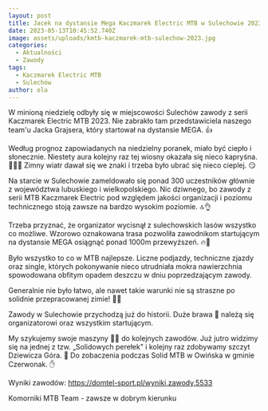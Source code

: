 ```yaml
---
layout: post
title: Jacek na dystansie Mega Kaczmarek Electric MTB w Sulechowie 2023
date: 2023-05-13T10:45:52.740Z
image: assets/uploads/kmtb-kaczmarek-mtb-sulechow-2023.jpg
categories:
  - Aktualności
  - Zawody
tags:
  - Kaczmarek Electric MTB
  - Sulechów
author: ola
---
```

W minioną niedzielę odbyły się w miejscowości Sulechów zawody z serii Kaczmarek Electric MTB 2023. Nie zabrakło tam przedstawiciela naszego team'u Jacka Grajsera, który startował na dystansie MEGA. 👍
<!--more-->

Według prognoz zapowiadanych na niedzielny poranek, miało być ciepło i słonecznie. Niestety aura kolejny raz tej wiosny okazała się nieco kapryśna. 🤷🏻‍♂️ Zimny wiatr dawał się we znaki i trzeba było ubrać się nieco cieplej. 😏

Na starcie w Sulechowie zameldowało się ponad 300 uczestników głównie z województwa lubuskiego i wielkopolskiego. Nic dziwnego, bo zawody z serii MTB Kaczmarek Electric pod względem jakości organizacji i poziomu technicznego stoją zawsze na bardzo wysokim poziomie. 🔝👌

Trzeba przyznać, że organizator wycisnął z sulechowskich lasów wszystko co możliwe. Wzorowo oznakowana trasa pozwoliła zawodnikom startującym na dystansie MEGA osiągnąć ponad 1000m przewyższeń. 🔥👏

Było wszystko to co w MTB najlepsze. Liczne podjazdy, techniczne zjazdy oraz single, których pokonywanie nieco utrudniała mokra nawierzchnia spowodowana obfitym opadem deszczu w dniu poprzedzającym zawody.

Generalnie nie było łatwo, ale nawet takie warunki nie są straszne po solidnie przepracowanej zimie! 💪😉

Zawody w Sulechowie przychodzą już do historii. Duże brawa 👏 należą się organizatorowi oraz wszystkim startującym.

My szykujemy swoje maszyny 🚵‍♂️ do kolejnych zawodów. Już jutro widzimy się na jednej z tzw. „Solidowych perełek" i kolejny raz zdobywamy szczyt Dziewicza Góra. 🤗 Do zobaczenia podczas Solid MTB w Owińska w gminie Czerwonak. ✋

Wyniki zawodów: <https://domtel-sport.pl/wyniki,zawody,5533>

Komorniki MTB Team - zawsze w dobrym kierunku 
